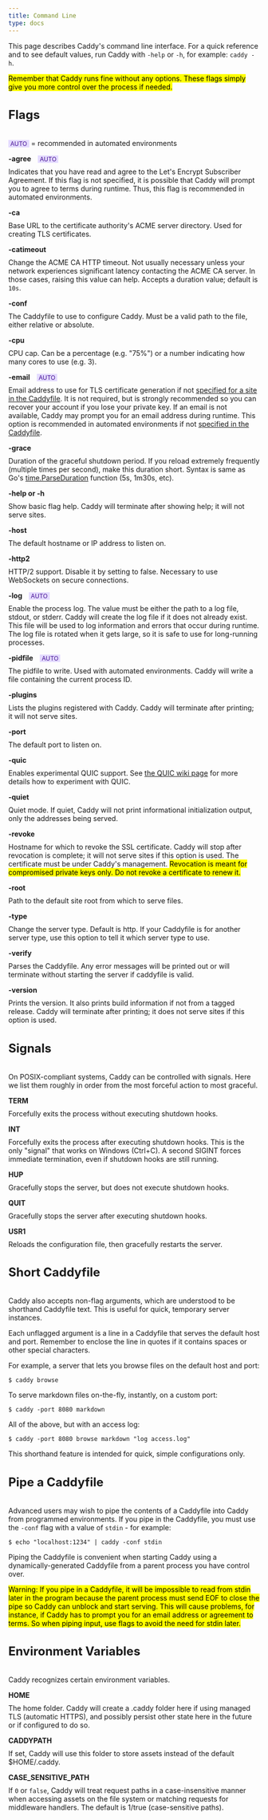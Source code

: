 ```yaml
---
title: Command Line
type: docs
---
```


<style>
h3 {
	font-size: 24px;
	padding-bottom: 10px;
}

h4 {
	margin-top: 10px;
	margin-bottom: -5px;
}

.auto-recommend {
	font-size: 12px;
	font-weight: normal;
	margin-left: 10px;
	background: #E4DBFF;
	color: #440F92;
	padding: 0 4px;
}
</style>


This page describes Caddy's command line interface. For a quick reference and to see default values, run Caddy with `-help` or `-h`, for example: `caddy -h`.

<mark class="block">Remember that Caddy runs fine without any options. These flags simply give you more control over the process if needed.</mark>

### Flags

<span class="auto-recommend" style="margin: 0">AUTO</span> = recommended in automated environments

#### -agree <span class="auto-recommend">AUTO</span>

Indicates that you have read and agree to the Let's Encrypt Subscriber Agreement. If this flag is not specified, it is possible that Caddy will prompt you to agree to terms during runtime. Thus, this flag is recommended in automated environments.

#### -ca

Base URL to the certificate authority's ACME server directory. Used for creating TLS certificates.

#### -catimeout

Change the ACME CA HTTP timeout. Not usually necessary unless your network experiences significant latency contacting the ACME CA server. In those cases, raising this value can help. Accepts a duration value; default is `10s`.

#### -conf

The Caddyfile to use to configure Caddy. Must be a valid path to the file, either relative or absolute.

#### -cpu

CPU cap. Can be a percentage (e.g. "75%") or a number indicating how many cores to use (e.g. 3).

#### -email <span class="auto-recommend">AUTO</span>

Email address to use for TLS certificate generation if not [specified for a site in the Caddyfile](/docs/tls). It is not required, but is strongly recommended so you can recover your account if you lose your private key. If an email is not available, Caddy may prompt you for an email address during runtime. This option is recommended in automated environments if not [specified in the Caddyfile](/docs/tls).

#### -grace

Duration of the graceful shutdown period. If you reload extremely frequently (multiple times per second), make this duration short. Syntax is same as Go's [time.ParseDuration](https://golang.org/pkg/time/#ParseDuration) function (5s, 1m30s, etc).

#### -help or -h

Show basic flag help. Caddy will terminate after showing help; it will not serve sites.

#### -host

The default hostname or IP address to listen on.

#### -http2

HTTP/2 support. Disable it by setting to false. Necessary to use WebSockets on secure connections.

#### -log <span class="auto-recommend">AUTO</span>

Enable the process log. The value must be either the path to a log file, stdout, or stderr. Caddy will create the log file if it does not already exist. This file will be used to log information and errors that occur during runtime. The log file is rotated when it gets large, so it is safe to use for long-running processes.

#### -pidfile <span class="auto-recommend">AUTO</span>

The pidfile to write. Used with automated environments. Caddy will write a file containing the current process ID.

#### -plugins

Lists the plugins registered with Caddy. Caddy will terminate after printing; it will not serve sites.

#### -port

The default port to listen on.

#### -quic

Enables experimental QUIC support. See [the QUIC wiki page](https://github.com/mholt/caddy/wiki/QUIC) for more details how to experiment with QUIC.

#### -quiet

Quiet mode. If quiet, Caddy will not print informational initialization output, only the addresses being served.

#### -revoke

Hostname for which to revoke the SSL certificate. Caddy will stop after revocation is complete; it will not serve sites if this option is used. The certificate must be under Caddy's management. <mark>Revocation is meant for compromised private keys only. Do not revoke a certificate to renew it.</mark>

#### -root

Path to the default site root from which to serve files.

#### -type

Change the server type. Default is http. If your Caddyfile is for another server type, use this option to tell it which server type to use.

#### -verify

Parses the Caddyfile. Any error messages will be printed out or will terminate without starting the server if caddyfile is valid.

#### -version

Prints the version. It also prints build information if not from a tagged release. Caddy will terminate after printing; it does not serve sites if this option is used.


### Signals

On POSIX-compliant systems, Caddy can be controlled with signals. Here we list them roughly in order from the most forceful action to most graceful.

#### TERM

Forcefully exits the process without executing shutdown hooks.

#### INT

Forcefully exits the process after executing shutdown hooks. This is the only "signal" that works on Windows (Ctrl+C). A second SIGINT forces immediate termination, even if shutdown hooks are still running.

#### HUP

Gracefully stops the server, but does not execute shutdown hooks.

#### QUIT

Gracefully stops the server after executing shutdown hooks.

#### USR1

Reloads the configuration file, then gracefully restarts the server.

### Short Caddyfile

Caddy also accepts non-flag arguments, which are understood to be shorthand Caddyfile text. This is useful for quick, temporary server instances.

Each unflagged argument is a line in a Caddyfile that serves the default host and port. Remember to enclose the line in quotes if it contains spaces or other special characters.

For example, a server that lets you browse files on the default host and port:

```
$ caddy browse
```

To serve markdown files on-the-fly, instantly, on a custom port:

```
$ caddy -port 8080 markdown
```

All of the above, but with an access log:

```
$ caddy -port 8080 browse markdown "log access.log"
```

This shorthand feature is intended for quick, simple configurations only.

### Pipe a Caddyfile

Advanced users may wish to pipe the contents of a Caddyfile into Caddy from programmed environments. If you pipe in the Caddyfile, you must use the `-conf` flag with a value of `stdin` - for example:

    $ echo "localhost:1234" | caddy -conf stdin

Piping the Caddyfile is convenient when starting Caddy using a dynamically-generated Caddyfile from a parent process you have control over.

<mark class="block">Warning: If you pipe in a Caddyfile, it will be impossible to read from stdin later in the program because the parent process must send EOF to close the pipe so Caddy can unblock and start serving. This will cause problems, for instance, if Caddy has to prompt you for an email address or agreement to terms. So when piping input, use flags to avoid the need for stdin later.</mark>

### Environment Variables

Caddy recognizes certain environment variables.

#### HOME

The home folder. Caddy will create a .caddy folder here if using managed TLS (automatic HTTPS), and possibly persist other state here in the future or if configured to do so.

#### CADDYPATH

If set, Caddy will use this folder to store assets instead of the default $HOME/.caddy.

#### CASE_SENSITIVE_PATH

If `0` or `false`, Caddy will treat request paths in a case-insensitive manner when accessing assets on the file system or matching requests for middleware handlers. The default is 1/true (case-sensitive paths).
